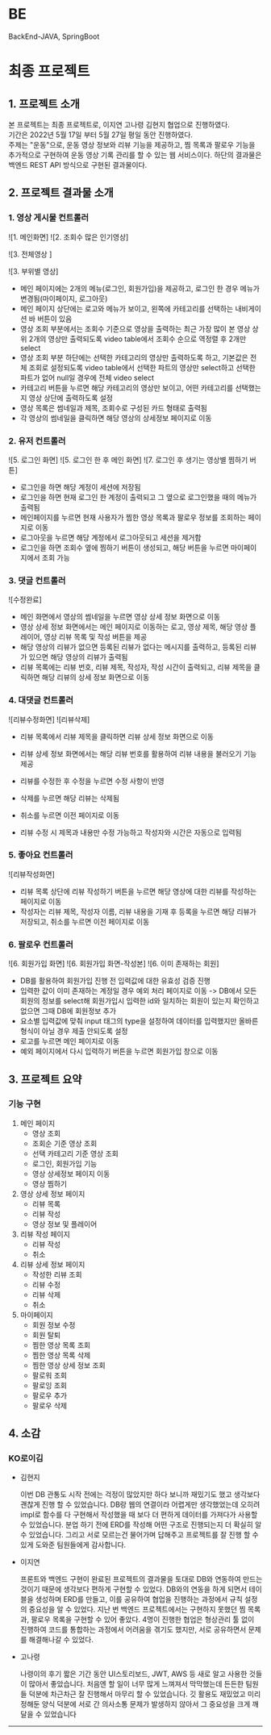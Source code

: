 # BE
BackEnd-JAVA, SpringBoot

# 최종 프로젝트

## 1. 프로젝트 소개

본 프로젝트는 최종 프로젝트로, 이지연 고나령 김현지 협업으로 진행하였다.      
기간은 2022년 5월 17일 부터 5월 27일 평일 동안 진행하였다.      
주제는 "운동"으로, 운동 영상 정보와 리뷰 기능을 제공하고, 찜 목록과 팔로우 기능을 추가적으로 구현하여 운동 영상 기록 관리를 할 수 있는 웹 서비스이다. 
하단의 결과물은 백엔드 REST API 방식으로 구현된 결과물이다.      

## 2. 프로젝트 결과물 소개

### 1. 영상 게시물 컨트롤러



![1. 메인화면]
![2. 조회수 많은 인기영상]

![3. 전체영상 ]



![3. 부위별 영상]



- 메인 페이지에는 2개의 메뉴(로그인, 회원가입)을 제공하고, 로그인 한 경우 메뉴가 변경됨(마이페이지, 로그아웃)
- 메인 페이지 상단에는 로고와 메뉴가 보이고, 왼쪽에 카테고리를 선택하는 내비게이션 바 버튼이 있음
- 영상 조회 부분에서는 조회수 기준으로 영상을 출력하는 최근 가장 많이 본 영상 상위 2개의 영상만 출력되도록
  video table에서 조회수 순으로 역정렬 후 2개만 select
- 영상 조회 부분 하단에는 선택한 카테고리의 영상만 출력하도록 하고, 기본값은 전체 조회로 설정되도록
  video table에서 선택한 파트의 영상만 select하고 선택한 파트가 없어 null일 경우에 전체 video select
- 카테고리 버튼을 누르면 해당 카테고리의 영상만 보이고, 어떤 카테고리를 선택했는지 영상 상단에 출력하도록 설정
- 영상 목록은 썸네일과 제목, 조회수로 구성된 카드 형태로 출력됨
- 각 영상의 썸네일을 클릭하면 해당 영상의 상세정보 페이지로 이동


### 2. 유저 컨트롤러


![5. 로그인 화면]
![5. 로그인 한 후 메인 화면]
![7. 로그인 후 생기는 영상별 찜하기 버튼]


- 로그인을 하면 해당 계정이 세션에 저장됨
- 로그인을 하면 현재 로그인 한 계정이 출력되고 그 옆으로 로그인했을 때의 메뉴가 출력됨
- 메인페이지를 누르면 현재 사용자가 찜한 영상 목록과 팔로우 정보를 조회하는 페이지로 이동
- 로그아웃을 누르면 해당 계정에서 로그아웃되고 세션을 제거함
- 로그인을 하면 조회수 옆에 찜하기 버튼이 생성되고, 해당 버튼을 누르면 마이페이지에서 조회 가능

### 3. 댓글 컨트롤러


![수정완료]



- 메인 화면에서 영상의 썸네일을 누르면 영상 상세 정보 화면으로 이동
- 영상 상세 정보 화면에서는 메인 페이지로 이동하는 로고, 영상 제목, 해당 영상 플레이어, 영상 리뷰 목록 및 작성 버튼을 제공
- 해당 영상의 리뷰가 없으면 등록된 리뷰가 없다는 메시지를 출력하고, 등록된 리뷰가 있으면 해당 영상의 리뷰가 출력됨
- 리뷰 목록에는 리뷰 번호, 리뷰 제목, 작성자, 작성 시간이 출력되고, 리뷰 제목을 클릭하면 해당 리뷰의 상세 정보 화면으로 이동

### 4. 대댓글 컨트롤러



![리뷰수정화면]
![리뷰삭제]


- 리뷰 목록에서 리뷰 제목을 클릭하면 리뷰 상세 정보 화면으로 이동
- 리뷰 상세 정보 화면에서는 해당 리뷰 번호를 활용하여 리뷰 내용을 불러오기 기능 제공
- 리뷰를 수정한 후 수정을 누르면 수정 사항이 반영
- 삭제를 누르면 해당 리뷰는 삭제됨
- 취소를 누르면 이전 페이지로 이동

- 리뷰 수정 시 제목과 내용만 수정 가능하고 작성자와 시간은 자동으로 입력됨

### 5. 좋아요 컨트롤러


![리뷰작성화면]

- 리뷰 목록 상단에 리뷰 작성하기 버튼을 누르면 해당 영상에 대한 리뷰를 작성하는 페이지로 이동
- 작성자는 리뷰 제목, 작성자 이름, 리뷰 내용을 기재 후 등록을 누르면 해당 리뷰가 저장되고, 취소를 누르면 이전 페이지로 이동

### 6. 팔로우 컨트롤러


![6. 회원가입 화면]
![6. 회원가입 화면-작성본]
![6. 이미 존재하는 회원]

- DB를 활용하여 회원가입 진행 전 입력값에 대한 유효성 검증 진행
- 입력한 값이 이미 존재하는 계정일 경우 예외 처리 페이지로 이동
  -> DB에서 모든 회원의 정보를 select해 회원가입시 입력한 id와 일치하는 회원이 있는지 확인하고 없으면 그때 DB에 회원정보 추가
- 요소별 입력값에 맞춰 input 태그의 type을 설정하여 데이터를 입력했지만 올바른 형식이 아닐 경우 제출 안되도록 설정
- 로고를 누르면 메인 페이지로 이동
- 예외 페이지에서 다시 입력하기 버튼을 누르면 회원가입 창으로 이동


## 3. 프로젝트 요약

### 기능 구현

1. 메인 페이지
   - 영상 조회
   - 조회순 기준 영상 조회
   - 선택 카테고리 기준 영상 조회
   - 로그인, 회원가입 기능
   - 영상 상세정보 페이지 이동
   - 영상 찜하기
2. 영상 상세 정보 페이지
   - 리뷰 목록
   - 리뷰 작성
   - 영상 정보 및 플레이어
3. 리뷰 작성 페이지
   - 리뷰 작성
   - 취소
4. 리뷰 상세 정보 페이지
   - 작성한 리뷰 조회
   - 리뷰 수정
   - 리뷰 삭제 
   - 취소
5. 마이페이지
   - 회원 정보 수정
   - 회원 탈퇴
   - 찜한 영상 목록 조회
   - 찜한 영상 목록 삭제
   - 찜한 영상 상세 정보 조회
   - 팔로워 조회
   - 팔로잉 조회
   - 팔로우 추가
   - 팔로우 삭제

## 4. 소감

### KO로이김 

- 김현지      
       
  이번 DB 관통도 시작 전에는 걱정이 많았지만 하다 보니까 재밌기도 했고 생각보다 괜찮게 진행 할 수 있었습니다. DB랑 웹의 연결이라 어렵게만 생각했었는데 오히려 impl로 함수를 다 구현해서 작성했을 때 보다 더 편하게 데이터를 가져다가 사용할 수 있었습니다. 분업 하기 전에 ERD를 작성해 어떤 구조로 진행되는지 더 확실히 알 수 있었습니다. 그리고 서로 모르는건 물어가며 답해주고 프로젝트를 잘 진행 할 수 있게 도와준 팀원들에게 감사합니다. 

- 이지연

  프론트와 백엔드 구현이 완료된 프로젝트의 결과물을 토대로 DB와 연동하여 만드는 것이기 때문에 생각보다 편하게 구현할 수 있었다. DB와의 연동을 하게 되면서 테이블을 생성하며 ERD를 만들고, 이를 공유하여 협업을 진행하는 과정에서 규칙 설정의 중요성을 알 수 있었다. 지난 번 백엔드 프로젝트에서는 구현하지 못했던 찜 목록과, 팔로우 목록을 구현할 수 있어 좋았다. 4명이 진행한 협업은 형상관리 툴 없이 진행하여 코드를 통합하는 과정에서 어려움을 겪기도 했지만, 서로 공유하면서 문제를 해결해나갈 수 있었다.

- 고나령
  
  나령이의 후기
  짧은 기간 동안 UI스토리보드, JWT, AWS 등 새로 알고 사용한 것들이 많아서 좋았습니다. 처음엔 할 일이 너무 많게 느껴져서 막막했는데 든든한 팀원들 덕분에 차근차근 잘 진행해서 마무리 할 수 있었습니다. 깃 활용도 재밌었고 미리 정해둔 양식 덕분에 서로 간 의사소통 문제가 발생하지 않아서 그 중요성을 크게 깨달을 수 있었습니다

---
